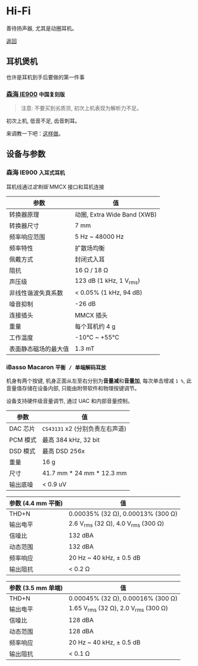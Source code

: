 # Hi-Fi

善待扬声器, 尤其是动圈耳机。

[返回](../README.md)

## 耳机煲机

也许是耳机到手后要做的第一件事

### [森海 IE900](#森海-ie900-入耳式耳机) `中国复刻版`

> 注意: 不要买到劣质货, 初次上机表现为解析力不足。

初次上机, 低音不足, 齿音刺耳。

来调教一下吧：[这样做](ie900_run-in.md)。

## 设备与参数

### 森海 IE900 `入耳式耳机`

耳机线通过*定制版* MMCX 接口和耳机连接

| 参数 | 值 |
| --- | --- |
| 转换器原理 | 动圈, Extra Wide Band (XWB) |
| 转换器尺寸 | 7 mm |
| 频率响应范围 | 5 Hz ~ 48000 Hz |
| 频率特性 | 扩散场均衡 |
| 佩戴方式 | 封闭式入耳 |
| 阻抗 | 16 Ω / 18 Ω |
| 声压级 | 123 dB (1 kHz, 1 V<sub>rms</sub>) |
| 非线性谐波失真系数 | < 0.05% (1 kHz, 94 dB) |
| 噪音抑制 | -26 dB |
| 连接插头 | MMCX 插头 |
| 重量 | 每个耳机约 4 g |
| 工作温度 | -10°C ~ +55°C |
| 表面静态磁场的最大值 | 1.3 mT |

### iBasso Macaron `平衡 / 单端解码耳放`

机身有两个按键, 机身正面从左至右分别为**音量减**和**音量加**, 每次单击增减 `1 %`, 此音量值存储在设备内部, 只能由附带软件和物理按键调节。

设备支持硬件级音量调节, 通过 UAC 和内部音量控制。

| 参数 | 值 |
| --- | --- |
| DAC 芯片 | `CS43131` x2 (分别负责左右声道) |
| PCM 模式 | 最高 384 kHz, 32 bit |
| DSD 模式 | 最高 DSD 256x |
| 重量 | 16 g |
| 尺寸 | 41.7 mm * 24 mm * 12.3 mm |
| 输出底噪 | < 0.9 uV |

| 参数 (4.4 mm 平衡) | 值 |
| --- | --- |
| THD+N | 0.00035% (32 Ω), 0.00013% (300 Ω) |
| 输出电平 | 2.6 V<sub>rms</sub> (32 Ω), 4.0 V<sub>rms</sub> (300 Ω) |
| 信噪比 | 132 dBA |
| 动态范围 | 132 dBA |
| 频率响应 | 20 Hz ~ 40 kHz, ± 0.5 dB |
| 输出阻抗 | < 0.2 Ω |

| 参数 (3.5 mm 单端) | 值 |
| --- | --- |
| THD+N | 0.00045% (32 Ω), 0.00016% (300 Ω) |
| 输出电平 | 1.65 V<sub>rms</sub> (32 Ω), 2.0 V<sub>rms</sub> (300 Ω) |
| 信噪比 | 128 dBA |
| 动态范围 | 128 dBA |
| 频率响应 | 20 Hz ~ 40 kHz, ± 0.5 dB |
| 输出阻抗 | < 0.1 Ω |
